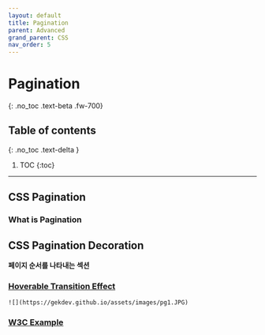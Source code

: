 ```yaml
---
layout: default
title: Pagination
parent: Advanced
grand_parent: CSS
nav_order: 5
---
```


# Pagination
{: .no_toc .text-beta .fw-700}

## Table of contents
{: .no_toc .text-delta }

1. TOC
{:toc}

---

## CSS Pagination

### What is Pagination

## CSS Pagination Decoration

**페이지 순서를 나타내는 섹션**

### [Hoverable Transition Effect](https://www.w3schools.com/css/tryit.asp?filename=trycss_ex_pagination_transition)

    ![](https://gekdev.github.io/assets/images/pg1.JPG)

### [W3C Example](https://www.w3schools.com/css/css3_pagination.asp)